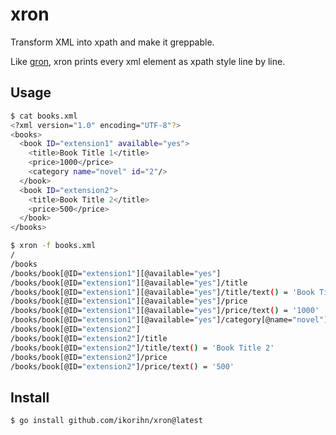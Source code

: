 # xron

Transform XML into xpath and make it greppable.

Like [gron](https://github.com/tomnomnom/gron), xron prints every xml element as xpath style line by line.

## Usage

```bash
$ cat books.xml
<?xml version="1.0" encoding="UTF-8"?>
<books>
  <book ID="extension1" available="yes">
    <title>Book Title 1</title>
    <price>1000</price>
    <category name="novel" id="2"/>
  </book>
  <book ID="extension2">
    <title>Book Title 2</title>
    <price>500</price>
  </book>
</books>

$ xron -f books.xml
/
/books
/books/book[@ID="extension1"][@available="yes"]
/books/book[@ID="extension1"][@available="yes"]/title
/books/book[@ID="extension1"][@available="yes"]/title/text() = 'Book Title 1'
/books/book[@ID="extension1"][@available="yes"]/price
/books/book[@ID="extension1"][@available="yes"]/price/text() = '1000'
/books/book[@ID="extension1"][@available="yes"]/category[@name="novel"][@id="2"]
/books/book[@ID="extension2"]
/books/book[@ID="extension2"]/title
/books/book[@ID="extension2"]/title/text() = 'Book Title 2'
/books/book[@ID="extension2"]/price
/books/book[@ID="extension2"]/price/text() = '500'
```

## Install

```bash
$ go install github.com/ikorihn/xron@latest
```
